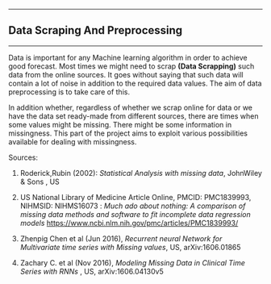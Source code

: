 -----------
## Data Scraping And Preprocessing
--------------
<p>
Data is important for any Machine learning algorithm in order to achieve good forecast. Most times we might need to scrap  
<b> (Data Scrapping)</b> such data 
from the online sources. It goes without saying that such data will contain a lot of noise in addition to the required 
data values. 
The aim of data preprocessing is to take care of this.

In addition whether, regardless of whether we scrap online for data or we have the data set ready-made from different sources, there are times when 
some values might be missing. There might be some information in missingness. This part of the project aims to exploit various possibilities available 
for dealing with missingness.

</p>

Sources:

  1. Roderick,Rubin (2002): <i>Statistical Analysis with missing data</i>, JohnWiley & Sons , US
  2. US National Library of Medicine Article Online, PMCID: PMC1839993, NIHMSID: NIHMS16073 : <i> Much ado about nothing: A comparison of missing data methods and software to fit incomplete data regression models  </i>   https://www.ncbi.nlm.nih.gov/pmc/articles/PMC1839993/
  
  3. Zhenpig Chen et al (Jun 2016), <i> Recurrent neural Network for Multivariate time series with Missing values</i>, US, 	arXiv:1606.01865 
  4. Zachary C. et al (Nov 2016), <i> Modeling Missing Data in Clinical Time Series with RNNs </i> , US, arXiv:1606.04130v5
